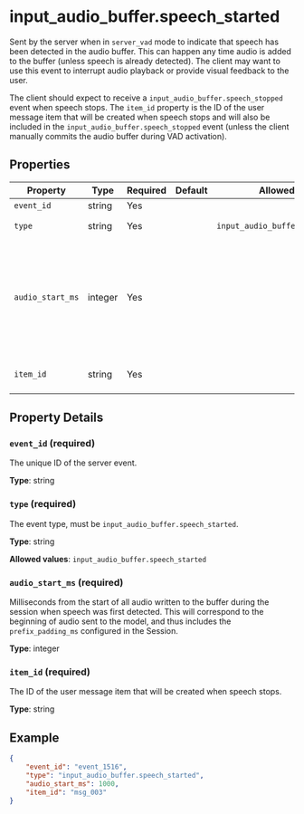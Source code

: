 # input_audio_buffer.speech_started

Sent by the server when in `server_vad` mode to indicate that speech has been 
detected in the audio buffer. This can happen any time audio is added to the 
buffer (unless speech is already detected). The client may want to use this 
event to interrupt audio playback or provide visual feedback to the user. 

The client should expect to receive a `input_audio_buffer.speech_stopped` event 
when speech stops. The `item_id` property is the ID of the user message item 
that will be created when speech stops and will also be included in the 
`input_audio_buffer.speech_stopped` event (unless the client manually commits 
the audio buffer during VAD activation).


## Properties

| Property | Type | Required | Default | Allowed Values | Description |
| -------- | ---- | -------- | ------- | -------------- | ----------- |
| `event_id` | string | Yes |  |  | The unique ID of the server event. |
| `type` | string | Yes |  | `input_audio_buffer.speech_started` | The event type, must be `input_audio_buffer.speech_started`. |
| `audio_start_ms` | integer | Yes |  |  | Milliseconds from the start of all audio written to the buffer during the  <br> session when speech was first detected. This will correspond to the  <br> beginning of audio sent to the model, and thus includes the  <br> `prefix_padding_ms` configured in the Session. <br>  |
| `item_id` | string | Yes |  |  | The ID of the user message item that will be created when speech stops. <br>  |

## Property Details

### `event_id` (required)

The unique ID of the server event.

**Type**: string

### `type` (required)

The event type, must be `input_audio_buffer.speech_started`.

**Type**: string

**Allowed values**: `input_audio_buffer.speech_started`

### `audio_start_ms` (required)

Milliseconds from the start of all audio written to the buffer during the 
session when speech was first detected. This will correspond to the 
beginning of audio sent to the model, and thus includes the 
`prefix_padding_ms` configured in the Session.


**Type**: integer

### `item_id` (required)

The ID of the user message item that will be created when speech stops.


**Type**: string

## Example

```json
{
    "event_id": "event_1516",
    "type": "input_audio_buffer.speech_started",
    "audio_start_ms": 1000,
    "item_id": "msg_003"
}

```

